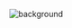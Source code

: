 ![background](https://user-images.githubusercontent.com/90091247/147403782-e400a7ee-2d4c-4515-b44c-2330c61bf36f.jpg)

